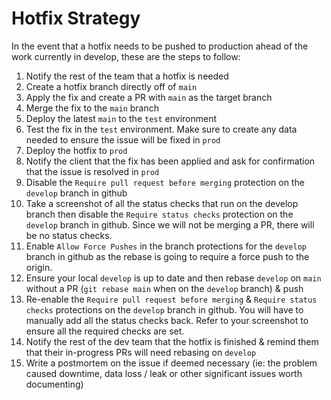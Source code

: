 # Hotfix Strategy

In the event that a hotfix needs to be pushed to production ahead of the work currently in develop, these are the steps to follow:

1. Notify the rest of the team that a hotfix is needed
2. Create a hotfix branch directly off of `main`
3. Apply the fix and create a PR with `main` as the target branch
4. Merge the fix to the `main` branch
5. Deploy the latest `main` to the `test` environment
6. Test the fix in the `test` environment. Make sure to create any data needed to ensure the issue will be fixed in `prod`
7. Deploy the hotfix to `prod`
8. Notify the client that the fix has been applied and ask for confirmation that the issue is resolved in `prod`
9. Disable the `Require pull request before merging` protection on the `develop` branch in github
10. Take a screenshot of all the status checks that run on the develop branch then disable the `Require status checks` protection on the `develop` branch in github. Since we will not be merging a PR, there will be no status checks.
11. Enable `Allow Force Pushes` in the branch protections for the `develop` branch in github as the rebase is going to require a force push to the origin.
12. Ensure your local `develop` is up to date and then rebase `develop` on `main` without a PR (`git rebase main` when on the `develop` branch) & push
13. Re-enable the `Require pull request before merging` & `Require status checks` protections on the `develop` branch in github. You will have to manually add all the status checks back. Refer to your screenshot to ensure all the required checks are set.
14. Notify the rest of the dev team that the hotfix is finished & remind them that their in-progress PRs will need rebasing on `develop`
15. Write a postmortem on the issue if deemed necessary (ie: the problem caused downtime, data loss / leak or other significant issues worth documenting)
